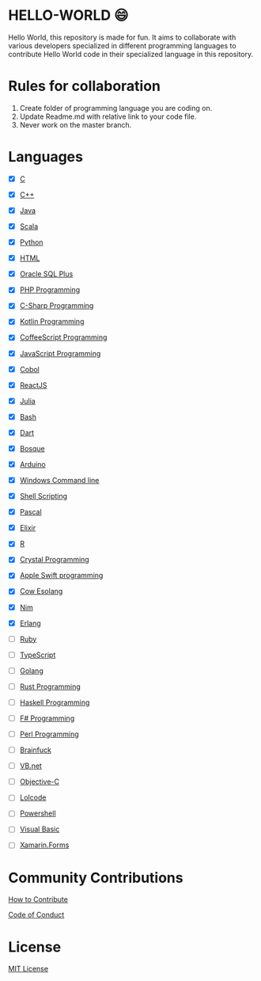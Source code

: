 # HELLO-WORLD :smile:
Hello World, this repository is made for fun. It aims to collaborate with various developers specialized in different programming languages to contribute Hello World code in their specialized language in this repository.

# Rules for collaboration

1. Create folder of programming language you are coding on.
2. Update Readme.md with relative link to your code file.
3. Never work on the master branch.

# Languages

- [x] [C](C)

- [x] [C++](Cpp%20Programming)

- [x] [Java](Java%20Programming)

- [x] [Scala](Scala)

- [x] [Python](Python%20Programming)

- [x] [HTML](HTML%20Programming)

- [x] [Oracle SQL Plus](SQL%20Plus)

- [x] [PHP Programming](PHP%20Programming)

- [x] [C-Sharp Programming](C-Sharp/)

- [x] [Kotlin Programming](Kotlin/)

- [x] [CoffeeScript Programming](CoffeeScript/)

- [x] [JavaScript Programming](JavaScript)

- [x] [Cobol](Cobol/)

- [x] [ReactJS](ReactJS/)

- [x] [Julia](Julia/)

- [x] [Bash](Bash/)

- [x] [Dart](Dart/)

- [x] [Bosque](Bosque/)

- [x] [Arduino](Arduino/)

- [x] [Windows Command line](Windows%20Command%20Line)

- [x] [Shell Scripting](Shell%20Scripting)

- [x] [Pascal](Pascal/)

- [x] [Elixir](Elixir/)

- [x] [R](R)

- [x] [Crystal Programming](Crystal%20Programming)

- [x] [Apple Swift programming](Swift/)

- [x] [Cow Esolang](COW%20-%20Esolang)

- [x] [Nim](Nim/)

- [x] [Erlang](Erlang/)

- [ ] [Ruby](Ruby%20Programming)

- [ ] [TypeScript](TypeScript)

- [ ] [Golang](Golang%20Programming)

- [ ] [Rust Programming](Rust)

- [ ] [Haskell Programming](Haskell/)

- [ ] [F# Programming](F-Sharp/)

- [ ] [Perl Programming](Perl%20Programming)

- [ ] [Brainfuck](Brainfuck/)

- [ ] [VB.net](VB.net/)

- [ ] [Objective-C](Objective-C/)

- [ ] [Lolcode](lolcode/)

- [ ] [Powershell](PowerShell/)

- [ ] [Visual Basic](Visual%20Basic)

- [ ] [Xamarin.Forms](XamarinForms)


# Community Contributions

[How to Contribute](CONTRIBUTING.md)

[Code of Conduct](CODE_OF_CONDUCT.md)

# License

[MIT License](LICENSE)
